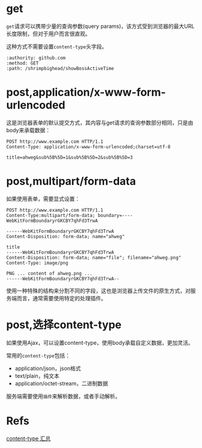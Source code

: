 # get
`get`请求可以携带少量的查询参数(query params)，该方式受到浏览器的最大URL长度限制，但对于用户而言很直观。

这种方式不需要设置`content-type`头字段。
```
:authority: github.com
:method: GET
:path: /shrimpbighead/showBossActiveTime

```

# post,application/x-www-form-urlencoded
这是浏览器表单的默认提交方式，其内容与get请求的查询参数部分相同，只是由body来承载数据：
```
POST http://www.example.com HTTP/1.1
Content-Type: application/x-www-form-urlencoded;charset=utf-8

title=ahweg&sub%5B%5D=1&sub%5B%5D=2&sub%5B%5D=3
```

# post,multipart/form-data
如果使用表单，需要显式设置：
```
POST http://www.example.com HTTP/1.1
Content-Type:multipart/form-data; boundary=----WebKitFormBoundaryrGKCBY7qhFd3TrwA

------WebKitFormBoundaryrGKCBY7qhFd3TrwA
Content-Disposition: form-data; name="ahweg"

title
------WebKitFormBoundaryrGKCBY7qhFd3TrwA
Content-Disposition: form-data; name="file"; filename="ahweg.png"
Content-Type: image/png

PNG ... content of ahweg.png ...
------WebKitFormBoundaryrGKCBY7qhFd3TrwA--
```
使用一种特殊的结构来分割不同的字段，这也是浏览器上传文件的原生方式，对服务端而言，通常需要使用特定的处理插件。

# post,选择content-type
如果使用Ajax，可以设置content-type，使用body承载自定义数据，更加灵活。

常用的`content-type`包括：

- application/json，json格式
- text/plain，纯文本
- application/octet-stream，二进制数据

服务端需要使用`插件`来解析数据，或者手动解析。

# Refs
[content-type 汇总](https://stackoverflow.com/questions/23714383/what-are-all-the-possible-values-for-http-content-type-header)